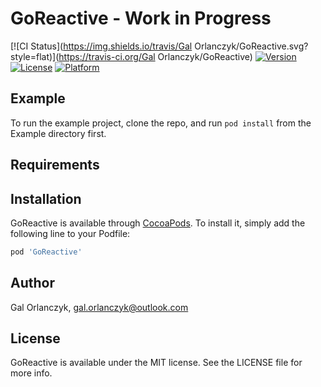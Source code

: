 # GoReactive - Work in Progress

[![CI Status](https://img.shields.io/travis/Gal Orlanczyk/GoReactive.svg?style=flat)](https://travis-ci.org/Gal Orlanczyk/GoReactive)
[![Version](https://img.shields.io/cocoapods/v/GoReactive.svg?style=flat)](https://cocoapods.org/pods/GoReactive)
[![License](https://img.shields.io/cocoapods/l/GoReactive.svg?style=flat)](https://cocoapods.org/pods/GoReactive)
[![Platform](https://img.shields.io/cocoapods/p/GoReactive.svg?style=flat)](https://cocoapods.org/pods/GoReactive)

## Example

To run the example project, clone the repo, and run `pod install` from the Example directory first.

## Requirements

## Installation

GoReactive is available through [CocoaPods](https://cocoapods.org). To install
it, simply add the following line to your Podfile:

```ruby
pod 'GoReactive'
```

## Author

Gal Orlanczyk, gal.orlanczyk@outlook.com

## License

GoReactive is available under the MIT license. See the LICENSE file for more info.
